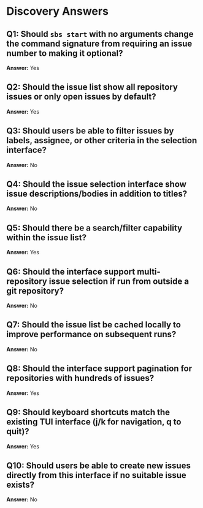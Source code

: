 # Discovery Answers

## Q1: Should `sbs start` with no arguments change the command signature from requiring an issue number to making it optional?
**Answer:** Yes

## Q2: Should the issue list show all repository issues or only open issues by default?
**Answer:** Yes

## Q3: Should users be able to filter issues by labels, assignee, or other criteria in the selection interface?
**Answer:** No

## Q4: Should the issue selection interface show issue descriptions/bodies in addition to titles?
**Answer:** No

## Q5: Should there be a search/filter capability within the issue list?
**Answer:** Yes

## Q6: Should the interface support multi-repository issue selection if run from outside a git repository?
**Answer:** No

## Q7: Should the issue list be cached locally to improve performance on subsequent runs?
**Answer:** No

## Q8: Should the interface support pagination for repositories with hundreds of issues?
**Answer:** Yes

## Q9: Should keyboard shortcuts match the existing TUI interface (j/k for navigation, q to quit)?
**Answer:** Yes

## Q10: Should users be able to create new issues directly from this interface if no suitable issue exists?
**Answer:** No
